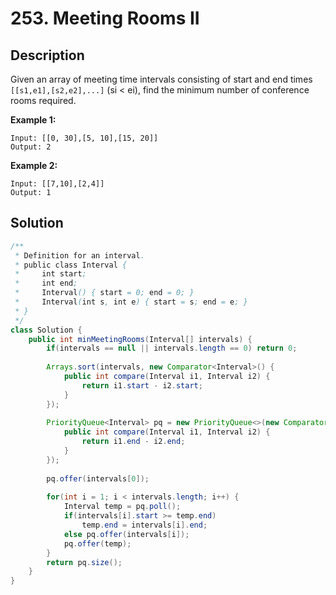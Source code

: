 # 253. Meeting Rooms II

## Description

Given an array of meeting time intervals consisting of start and end times `[[s1,e1],[s2,e2],...]` (si < ei), find the minimum number of conference rooms required.

**Example 1:**

```
Input: [[0, 30],[5, 10],[15, 20]]
Output: 2
```

**Example 2:**

```
Input: [[7,10],[2,4]]
Output: 1
```

## Solution

```java
/**
 * Definition for an interval.
 * public class Interval {
 *     int start;
 *     int end;
 *     Interval() { start = 0; end = 0; }
 *     Interval(int s, int e) { start = s; end = e; }
 * }
 */
class Solution {
    public int minMeetingRooms(Interval[] intervals) {
        if(intervals == null || intervals.length == 0) return 0;
        
        Arrays.sort(intervals, new Comparator<Interval>() {
            public int compare(Interval i1, Interval i2) {
                return i1.start - i2.start;
            }
        });
        
        PriorityQueue<Interval> pq = new PriorityQueue<>(new Comparator<Interval>() {
            public int compare(Interval i1, Interval i2) {
                return i1.end - i2.end;
            }
        });
        
        pq.offer(intervals[0]);
        
        for(int i = 1; i < intervals.length; i++) {
            Interval temp = pq.poll();
            if(intervals[i].start >= temp.end)
                temp.end = intervals[i].end;
            else pq.offer(intervals[i]);
            pq.offer(temp);
        }
        return pq.size();
    }
}
```

